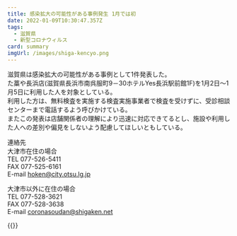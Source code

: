 ```yaml
---
title: 感染拡大の可能性がある事例発生 1月では初
date: 2022-01-09T10:30:47.357Z
tags:
  - 滋賀県
  - 新型コロナウィルス
card: summary
imgUrl: /images/shiga-kencyo.png
---
```

滋賀県は感染拡大の可能性がある事例として1件発表した。  
た藁や長浜店(滋賀県長浜市南呉服町9－30ホテルYes長浜駅前館1F)を1月2日～1月5日に利用した人を対象としている。  
利用した方は、無料検査を実施する検査実施事業者で検査を受けずに、受診相談センターまで電話するよう呼びかけている。  
またこの発表は店舗関係者の理解により迅速に対応できてるとし、施設や利用した人への差別や偏見をしないよう配慮してほしいともしている。

連絡先  
大津市在住の場合  
TEL 077-526-5411  
FAX 077-525-6161  
E-mail hoken@city.otsu.lg.jp  

大津市以外に在住の場合  
TEL 077-528-3621  
FAX 077-528-3638  
E-mail coronasoudan@shigaken.net

{{<covmes>}}